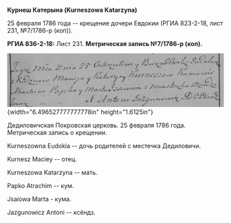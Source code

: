 **Курнеш Катерына (Kurneszowa Katarzyna)**

25 февраля 1786 года -- крещение дочери Евдокии (РГИА 823-2-18, лист
231, №7/1786-р (коп)).

**РГИА 836-2-18:** Лист 231. **Метрическая запись №7/1786-р (коп).**

![](./media/d4349010d386ded7201d746ea489e34ae2093f51.png){width="6.496527777777778in"
height="1.6125in"}

Дедиловичская Покровская церковь. 25 февраля 1786 года. Метрическая
запись о крещении.

Kurneszowna Eudokia -- дочь родителей с местечка Дедиловичи.

Kurnesz Maciey -- отец.

Kurneszowa Katarzyna -- мать.

Papko Atrachim -- кум.

Jsaiowa Marta - кума.

Jazgunowicz Antoni -- ксёндз.
